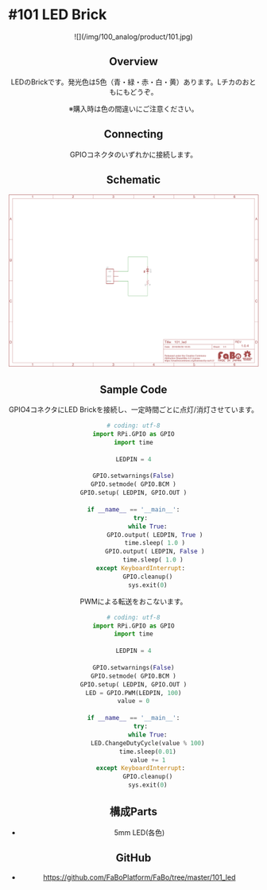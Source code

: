 # #101 LED Brick

<center>![](/img/100_analog/product/101.jpg)
<!--COLORME-->

## Overview
LEDのBrickです。発光色は5色（青・緑・赤・白・黄）あります。Lチカのおともにもどうぞ。

※購入時は色の間違いにご注意ください。

## Connecting

GPIOコネクタのいずれかに接続します。

## Schematic
![](/img/100_analog/schematic/101_led.png)

## Sample Code

GPIO4コネクタにLED Brickを接続し、一定時間ごとに点灯/消灯させています。

```python
# coding: utf-8
import RPi.GPIO as GPIO
import time

LEDPIN = 4

GPIO.setwarnings(False)
GPIO.setmode( GPIO.BCM )
GPIO.setup( LEDPIN, GPIO.OUT )

if __name__ == '__main__':
	try:
		while True:
			GPIO.output( LEDPIN, True )
			time.sleep( 1.0 )
			GPIO.output( LEDPIN, False )
			time.sleep( 1.0 ) 
	except KeyboardInterrupt:
    	GPIO.cleanup()
    	sys.exit(0)
```

PWMによる転送をおこないます。

```python
# coding: utf-8
import RPi.GPIO as GPIO
import time

LEDPIN = 4

GPIO.setwarnings(False)
GPIO.setmode( GPIO.BCM )
GPIO.setup( LEDPIN, GPIO.OUT )
LED = GPIO.PWM(LEDPIN, 100)
value = 0

if __name__ == '__main__':
	try:
		while True:
		LED.ChangeDutyCycle(value % 100)
		time.sleep(0.01)
		value += 1
	except KeyboardInterrupt:
    	GPIO.cleanup()
    	sys.exit(0)
```

## 構成Parts
- 5mm LED(各色)

## GitHub
- https://github.com/FaBoPlatform/FaBo/tree/master/101_led
